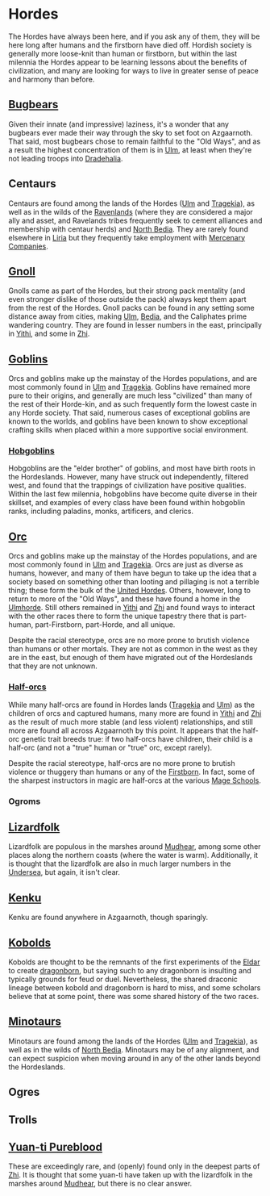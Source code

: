 # Hordes
The Hordes have always been here, and if you ask any of them, they will be here long after humans and the firstborn have died off. Hordish society is generally more loose-knit than human or firstborn, but within the last milennia the Hordes appear to be learning lessons about the benefits of civilization, and many are looking for ways to live in greater sense of peace and harmony than before.

## [Bugbears](Bugbears.md)
Given their innate (and impressive) laziness, it's a wonder that any bugbears ever made their way through the sky to set foot on Azgaarnoth. That said, most bugbears chose to remain faithful to the "Old Ways", and as a result the highest concentration of them is in [Ulm](/Nations/Ulm.md), at least when they're not leading troops into [Dradehalia](/Nations/Dradehalia.md).

## Centaurs
Centaurs are found among the lands of the Hordes ([Ulm](/Nations/Ulm.md) and [Tragekia](/Nations/Tragekia.md)), as well as in the wilds of the [Ravenlands](/Geography/Ravenlands.md) (where they are considered a major ally and asset, and Ravelands tribes frequently seek to cement alliances and membership with centaur herds) and [North Bedia](/Nations/Bedia.md). They are rarely found elsewhere in [Liria](/Nations/Liria.md) but they frequently take employment with [Mercenary Companies](/Organizations/MercCompanies/MercCompanies.md).

## [Gnoll](Gnoll.md)
Gnolls came as part of the Hordes, but their strong pack mentality (and even stronger dislike of those outside the pack) always kept them apart from the rest of the Hordes. Gnoll packs can be found in any setting some distance away from cities, making [Ulm](/Nations/Ulm.md), [Bedia](/Nations/Bedia.md), and the Caliphates prime wandering country. They are found in lesser numbers in the east, principally in [Yithi](/Nations/Yithi.md), and some in [Zhi](/Nations/Zhi.md).

## [Goblins](Goblins.md)
Orcs and goblins make up the mainstay of the Hordes populations, and are most commonly found in [Ulm](/Nations/Ulm.md) and [Tragekia](/Nations/Tragekia.md). Goblins have remained more pure to their origins, and generally are much less "civilized" than many of the rest of their Horde-kin, and as such frequently form the lowest caste in any Horde society. That said, numerous cases of exceptional goblins are known to the worlds, and goblins have been known to show exceptional crafting skills when placed within a more supportive social environment.

### [Hobgoblins](Hobgoblins.md)
Hobgoblins are the "elder brother" of goblins, and most have birth roots in the Hordeslands. However, many have struck out independently, filtered west, and found that the trappings of civilization have positive qualities. Within the last few milennia, hobgoblins have become quite diverse in their skillset, and examples of every class have been found within hobgoblin ranks, including paladins, monks, artificers, and clerics.

## [Orc](Orc.md)
Orcs and goblins make up the mainstay of the Hordes populations, and are most commonly found in [Ulm](/Nations/Ulm.md) and [Tragekia](/Nations/Tragekia.md). Orcs are just as diverse as humans, however, and many of them have begun to take up the idea that a society based on something other than looting and pillaging is not a terrible thing; these form the bulk of the [United Hordes](/Nations/Tragekia.md). Others, however, long to return to more of the "Old Ways", and these have found a home in the [Ulmhorde](/Nations/Ulm.md). Still others remained in [Yithi](/Nations/Yithi.md) and [Zhi](/Nations/Zhi.md) and found ways to interact with the other races there to form the unique tapestry there that is part-human, part-Firstborn, part-Horde, and all unique.

Despite the racial stereotype, orcs are no more prone to brutish violence than humans or other mortals. They are not as common in the west as they are in the east, but enough of them have migrated out of the Hordeslands that they are not unknown.

### [Half-orcs](Halves.md)
While many half-orcs are found in Hordes lands ([Tragekia](/Nations/Tragekia.md) and [Ulm](/Nations/Ulm.md)) as the children of orcs and captured humans, many more are found in [Yithi](/Nations/Yithi.md) and [Zhi](/Nations/Zhi.md) as the result of much more stable (and less violent) relationships, and still more are found all across Azgaarnoth by this point. It appears that the half-orc genetic trait breeds true: if two half-orcs have children, their child is a half-orc (and not a "true" human or "true" orc, except rarely).

Despite the racial stereotype, half-orcs are no more prone to brutish violence or thuggery than humans or any of the [Firstborn](/Races/Firstborn.md). In fact, some of the sharpest instructors in magic are half-orcs at the various [Mage Schools](/Organizations/MageSchools/MageSchools.md).

### Ogroms

## [Lizardfolk](Lizardfolk.md)
Lizardfolk are populous in the marshes around [Mudhear](/Cities/Mudhear.md), among some other places along the northern coasts (where the water is warm). Additionally, it is thought that the lizardfolk are also in much larger numbers in the [Undersea](/Geography/Undersea.md), but again, it isn't clear.

## [Kenku](Kenku.md)
Kenku are found anywhere in Azgaarnoth, though sparingly.

## [Kobolds](Kobolds.md)
Kobolds are thought to be the remnants of the first experiments of the [Eldar](Eldar.md) to create [dragonborn](Created.md), but saying such to any dragonborn is insulting and typically grounds for feud or duel. Nevertheless, the shared draconic lineage between kobold and dragonborn is hard to miss, and some scholars believe that at some point, there was some shared history of the two races.

## [Minotaurs](Minotaurs.md)
Minotaurs are found among the lands of the Hordes ([Ulm](/Nations/Ulm.md) and [Tragekia](/Nations/Tragekia.md)), as well as in the wilds of [North Bedia](/Nations/Bedia.md). Minotaurs may be of any alignment, and can expect suspicion when moving around in any of the other lands beyond the Hordeslands.

## Ogres

## Trolls

## [Yuan-ti Pureblood](http://dnd5e.wikidot.com/yuan-ti)
These are exceedingly rare, and (openly) found only in the deepest parts of [Zhi](/Nations/Zhi.md). It is thought that some yuan-ti have taken up with the lizardfolk in the marshes around [Mudhear](/Cities/Mudhear.md), but there is no clear answer.

